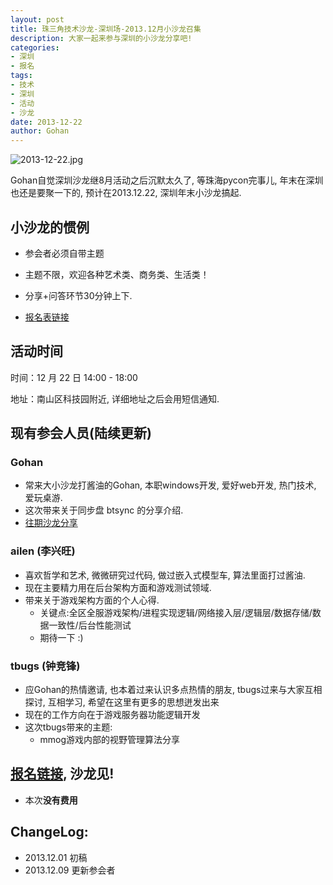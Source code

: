 ```yaml
---
layout: post
title: 珠三角技术沙龙-深圳场-2013.12月小沙龙召集
description: 大家一起来参与深圳的小沙龙分享吧!
categories: 
- 深圳
- 报名
tags: 
- 技术
- 深圳
- 活动
- 沙龙
date: 2013-12-22
author: Gohan
---
```

![2013-12-22.jpg]({{site.url}}/static/images/post/2013-12-22.jpg)

Gohan自觉深圳沙龙继8月活动之后沉默太久了, 等珠海pycon完事儿, 年末在深圳也还是要聚一下的, 预计在2013.12.22, 深圳年末小沙龙搞起.

## 小沙龙的惯例

  - 参会者必须自带主题
  - 主题不限，欢迎各种艺术类、商务类、生活类！
  - 分享+问答环节30分钟上下.

- [报名表链接][]

## 活动时间

时间：12 月 22 日 14:00 - 18:00

地址：南山区科技园附近, 详细地址之后会用短信通知.

## 现有参会人员(陆续更新)

### Gohan

- 常来大小沙龙打酱油的Gohan, 本职windows开发, 爱好web开发, 热门技术, 爱玩桌游.
- 这次带来关于同步盘 btsync 的分享介绍.
- [往期沙龙分享](https://speakerdeck.com/gohan)

### ailen (李兴旺)

- 喜欢哲学和艺术, 微微研究过代码, 做过嵌入式模型车, 算法里面打过酱油.
- 现在主要精力用在后台架构方面和游戏测试领域.
- 带来关于游戏架构方面的个人心得.
    - 关键点:全区全服游戏架构/进程实现逻辑/网络接入层/逻辑层/数据存储/数据一致性/后台性能测试
    - 期待一下 :)

### tbugs (钟竞锋)

- 应Gohan的热情邀请, 也本着过来认识多点热情的朋友, tbugs过来与大家互相探讨, 互相学习, 希望在这里有更多的思想迸发出来
- 现在的工作方向在于游戏服务器功能逻辑开发
- 这次tbugs带来的主题:
    - mmog游戏内部的视野管理算法分享

## **[报名链接][报名表链接]**, 沙龙见!

- 本次**没有费用**

## ChangeLog:

- 2013.12.01 初稿
- 2013.12.09 更新参会者

[报名表链接]: https://docs.google.com/forms/d/13ZptKeAWMgn_XQ6BalRFD2SQ9iX_ZWwnkdUHNhKpiXU/viewform  "点击进入报名"
